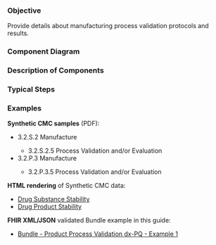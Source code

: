 ### Objective
Provide details about manufacturing process validation protocols and results.

### Component Diagram
 
### Description of Components

### Typical Steps

### Examples
<html>
<body>
<p><b>Synthetic CMC samples</b> (PDF):</p>
<ul>
<li>3.2.S.2 Manufacture </li>
<ul><li>3.2.S.2.5 Process Validation and/or Evaluation</li></ul>
<li>3.2.P.3 Manufacture</li>
<ul><li>3.2.P.3.5 Process Validation and/or Evaluation</li></ul>
</ul>
<p><b>HTML rendering</b> of Synthetic CMC data:</p>
<ul><li><a href="stability_rend_s.html">Drug Substance Stability</a> </li>
<li><a href="stability_rend_p.html">Drug Product Stability</a> </li></ul>

<p><b>FHIR XML/JSON</b> validated Bundle example in this guide:</p>
<ul><li><a href="https://build.fhir.org/ig/HL7/uv-dx-pq/branches/master/Bundle-bundle-product-process-validation-dxpq-ex1.html">Bundle - Product Process Validation dx-PQ - Example 1</a></li></ul>
</body>
</html>